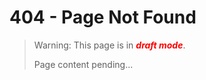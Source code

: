# 404 - Page Not Found

> 
> Warning: This page is in <span style="color: red; font-weight:bold; font-style: italic">draft mode</span>.
>
> Page content pending...
> 